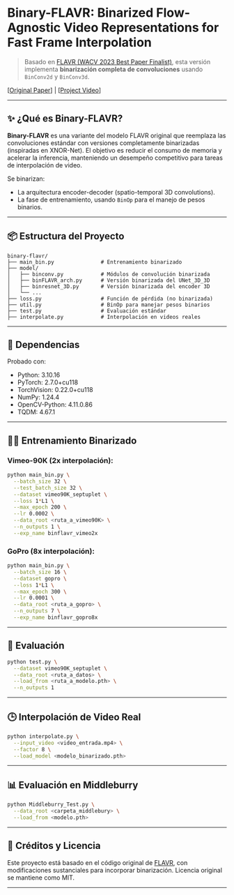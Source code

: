 
# Binary-FLAVR: Binarized Flow-Agnostic Video Representations for Fast Frame Interpolation

> Basado en [FLAVR (WACV 2023 Best Paper Finalist)](https://tarun005.github.io/FLAVR/), esta versión implementa **binarización completa de convoluciones** usando `BinConv2d` y `BinConv3d`.

[[Original Paper](https://arxiv.org/pdf/2012.08512.pdf)] | [[Project Video](https://youtu.be/HFOY7CGpJRM)]

---

## ✨ ¿Qué es Binary-FLAVR?

**Binary-FLAVR** es una variante del modelo FLAVR original que reemplaza las convoluciones estándar con versiones completamente binarizadas (inspiradas en XNOR-Net). El objetivo es reducir el consumo de memoria y acelerar la inferencia, manteniendo un desempeño competitivo para tareas de interpolación de video.

Se binarizan:
- La arquitectura encoder-decoder (spatio-temporal 3D convolutions).
- La fase de entrenamiento, usando `BinOp` para el manejo de pesos binarios.

---

## 📦 Estructura del Proyecto

```
binary-flavr/
├── main_bin.py               # Entrenamiento binarizado
├── model/
│   ├── binconv.py            # Módulos de convolución binarizada
│   ├── binFLAVR_arch.py      # Versión binarizada del UNet_3D_3D
│   ├── binresnet_3D.py       # Versión binarizada del encoder 3D
│   └── ...
├── loss.py                   # Función de pérdida (no binarizada)
├── util.py                   # BinOp para manejar pesos binarios
├── test.py                   # Evaluación estándar
├── interpolate.py            # Interpolación en videos reales
```

---

## 🧩 Dependencias

Probado con:

- Python: 3.10.16
- PyTorch: 2.7.0+cu118
- TorchVision: 0.22.0+cu118
- NumPy: 1.24.4
- OpenCV-Python: 4.11.0.86
- TQDM: 4.67.1


---

## 🏋️‍♂️ Entrenamiento Binarizado

### Vimeo-90K (2x interpolación):

```bash
python main_bin.py \
  --batch_size 32 \
  --test_batch_size 32 \
  --dataset vimeo90K_septuplet \
  --loss 1*L1 \
  --max_epoch 200 \
  --lr 0.0002 \
  --data_root <ruta_a_vimeo90K> \
  --n_outputs 1 \
  --exp_name binflavr_vimeo2x
```

### GoPro (8x interpolación):

```bash
python main_bin.py \
  --batch_size 16 \
  --dataset gopro \
  --loss 1*L1 \
  --max_epoch 300 \
  --lr 0.0001 \
  --data_root <ruta_a_gopro> \
  --n_outputs 7 \
  --exp_name binflavr_gopro8x
```

---

## 🧪 Evaluación

```bash
python test.py \
  --dataset vimeo90K_septuplet \
  --data_root <ruta_a_datos> \
  --load_from <ruta_a_modelo.pth> \
  --n_outputs 1
```

---

## 🕒 Interpolación de Video Real

```bash
python interpolate.py \
  --input_video <video_entrada.mp4> \
  --factor 8 \
  --load_model <modelo_binarizado.pth>
```

---

## 📊 Evaluación en Middleburry

```bash
python Middleburry_Test.py \
  --data_root <carpeta_middlebury> \
  --load_from <modelo.pth>
```

---

## 🧠 Créditos y Licencia

Este proyecto está basado en el código original de [FLAVR](https://github.com/tarun005/FLAVR), con modificaciones sustanciales para incorporar binarización. Licencia original se mantiene como MIT.

---
